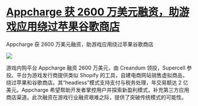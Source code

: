 # [Appcharge 获 2600 万美元融资，助游戏应用绕过苹果谷歌商店](https://github.com/jaaleng/jaaleng.github.io/issues/103)

Appcharge 获 2600 万美元融资，助游戏应用绕过苹果谷歌商店

![](https://pic.superbed.cc/item/67468132fa9f77b4dc1721b2.jpg)

游戏内购平台 Appcharge 融资 2600 万美元，由 Creandum 领投，Supercell 参投。平台为游戏发行商提供类似 Shopify 的工具，自建电商网站销售虚拟商品，绕过苹果和谷歌商店。其“headless”模式支持支付与税务处理，年交易额达 2 亿美元。Appcharge 希望帮助开发者掌控用户并探索新盈利模式，补充第三方应用商店渠道。此次融资在游戏行业融资艰难之际，提供了突破传统模式的可能性。

